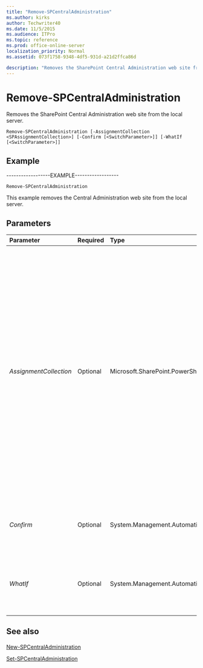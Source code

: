 ```yaml
---
title: "Remove-SPCentralAdministration"
ms.author: kirks
author: Techwriter40
ms.date: 11/5/2015
ms.audience: ITPro
ms.topic: reference
ms.prod: office-online-server
localization_priority: Normal
ms.assetid: 073f1758-9348-4df5-931d-a21d2ffca86d

description: "Removes the SharePoint Central Administration web site from the local server."
---
```


# Remove-SPCentralAdministration

Removes the SharePoint Central Administration web site from the local server.
  
```
Remove-SPCentralAdministration [-AssignmentCollection <SPAssignmentCollection>] [-Confirm [<SwitchParameter>]] [-WhatIf [<SwitchParameter>]]

```

## Example

------------------EXAMPLE------------------
  
```
Remove-SPCentralAdministration
```

This example removes the Central Administration web site from the local server.
  
## Parameters

|**Parameter**|**Required**|**Type**|**Description**|
|:-----|:-----|:-----|:-----|
| _AssignmentCollection_ <br/> |Optional  <br/> |Microsoft.SharePoint.PowerShell.SPAssignmentCollection  <br/> |Manages objects for the purpose of proper disposal. Use of objects, such as **SPWeb** or **SPSite**, can use large amounts of memory and use of these objects in Windows PowerShell scripts requires proper memory management. Using the **SPAssignment** object, you can assign objects to a variable and dispose of the objects after they are needed to free up memory. When **SPWeb**, **SPSite**, or **SPSiteAdministration** objects are used, the objects are automatically disposed of if an assignment collection or the **Global** parameter is not used.  <br/> > [!NOTE]> When the **Global** parameter is used, all objects are contained in the global store. If objects are not immediately used, or disposed of by using the **Stop-SPAssignment** command, an out-of-memory scenario can occur.           |
| _Confirm_ <br/> |Optional  <br/> |System.Management.Automation.SwitchParameter  <br/> |Prompts you for confirmation before executing the command. For more information, type the following command: **get-help about_commonparameters** <br/> |
| _WhatIf_ <br/> |Optional  <br/> |System.Management.Automation.SwitchParameter  <br/> |Displays a message that describes the effect of the command instead of executing the command. For more information, type the following command: **get-help about_commonparameters** <br/> |
   
## See also

#### 

[New-SPCentralAdministration](new-spcentraladministration.md)
  
[Set-SPCentralAdministration](set-spcentraladministration.md)

